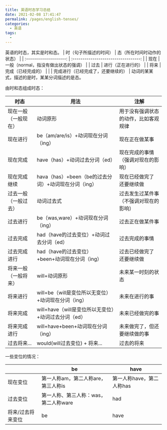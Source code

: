 ```yaml
---
title: 英语时态学习总结
date: 2021-02-08 17:41:47
permalink: /pages/english-tenses/
categories: 
  - 英语
tags: 
  - 
---
```

英语的时态，其实是时和态。 
| 时（句子所描述的时间） |      态（所在时间时动作的状态）      |
| :--------------------: | :----------------------------------: |
|          现在          | 一般（normal，指没有做出状态的强调） |
|          过去          |          进行（正在进行的）          |
|          将来          |          完成（已经完成的）          |
|                        |  完成进行（已经完成了，还要继续的）  |
动词的某某式，描述的是时，某某分词描述的是态。

由时和态组成时态：

| 时态                 | 用法                                                 | 注解                                   |
| -------------------- | ---------------------------------------------------- | -------------------------------------- |
| 现在一般（一般现在） | 动词原形                                             | 用于没有强调状态的动作，比如客观规律   |
| 现在进行             | be（am/are/is）+动词现在分词（ing）                  | 现在正在做某事                         |
| 现在完成             | have（has）+动词过去分词（ed）                       | 现在完成的事情 （强调对现在的影响）    |
| 现在完成继续         | hava（has）+been（be的过去分词）+动词现在分词（ing） | 现在已经做完了 还要继续做              |
| 过去一般（一般过去） | 动词过去式                                           | 过去发生过某件事（不强调对现在的影响） |
| 过去进行             | be（was,ware）+动词现在分词（ing）                   | 过去正在做某件事                       |
| 过去完成             | had（have的过去变位）+动词过去分词（ed）             | 过去完成的事情                         |
| 过去完成进行         | had（have的过去变位）+been+动词现在分词（ing）       | 过去已经做完了 还要继续做              |
| 将来一般（一般将来） | will+动词原形                                        | 未来某一时刻的状态                     |
| 将来进行             | will+be（will是变位所以无变位）+动词现在分词（ing）  | 未来在进行的事                         |
| 将来完成             | will+have（will是变位所以无变位）+动词过去分词（ed） | 未来已经做完的事                       |
| 将来完成进行         | will+have+been+动词现在分词（ing）                   | 未来做完了，但还要继续做的事           |
| 过去将来...          | would(will过去变位) + 将来...                        | 过去的将来                             |


一些变位的情况：


|                   | be                                    | have                      |
| ----------------- | ------------------------------------- | ------------------------- |
| 现在变位          | 第一人称am，第二人称are，第三人称is   | 第一人称have，第二人称has |
| 过去变位          | 第一人称、第三人称：was，第二人称ware | had                       |
| 将来/过去将来变位 | be                                    | have                      |

